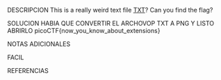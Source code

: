 
DESCRIPCION
This is a really weird text file [TXT](https://jupiter.challenges.picoctf.org/static/e7e5d188621ee705ceeb0452525412ef/flag.txt)? Can you find the flag?

SOLUCION
HABIA QUE CONVERTIR EL ARCHOVOP TXT A PNG Y LISTO ABRIRLO
picoCTF{now_you_know_about_extensions}

NOTAS ADICIONALES

FACIL

REFERENCIAS
